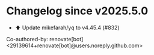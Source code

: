 # Changelog since v2025.5.0
- ⬆️ Update mikefarah/yq to v4.45.4 (#832)

Co-authored-by: renovate[bot] <29139614+renovate[bot]@users.noreply.github.com> 
